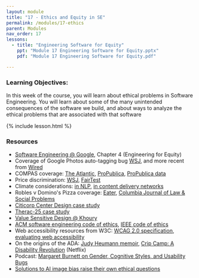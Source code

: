 ```yaml
---
layout: module
title: "17 - Ethics and Equity in SE"
permalink: /modules/17-ethics
parent: Modules
nav_order: 17
lessons: 
  - title: "Engineering Software for Equity"
    ppt: "Module 17 Engineering Software for Equity.pptx"
    pdf: "Module 17 Engineering Software for Equity.pdf"

---
```

### Learning Objectives:
In this week of the course, you will learn about ethical problems in Software Engineering. You will learn about some of the many unintended consequences of the software we build, and about ways to analyze the ethical problems that are associated with that software

{% include lesson.html %}

### Resources
* [Software Engineering @ Google](https://learning.oreilly.com/library/view/software-engineering-at/9781492082781/), Chapter 4 (Engineering for Equity)
* Coverage of Google Photos auto-tagging bug [WSJ](https://www.wsj.com/articles/BL-DGB-42522), and more recent from [Wired](https://www.wired.com/story/when-it-comes-to-gorillas-google-photos-remains-blind/)
* COMPAS coverage: [The Atlantic](https://www.theatlantic.com/technology/archive/2018/01/equivant-compas-algorithm/550646/), [ProPublica](https://www.propublica.org/article/machine-bias-risk-assessments-in-criminal-sentencing), [ProPublica data](https://www.propublica.org/article/how-we-analyzed-the-compas-recidivism-algorithm)
* Price discrimination: [WSJ](https://www.wsj.com/articles/SB10001424127887323777204578189391813881534), [FairTest](https://arxiv.org/abs/1510.02377)
* Climate considerations: [in NLP](https://arxiv.org/abs/1906.02243), [in content delivery networks](https://www.sciencedirect.com/science/article/abs/pii/S2210537916301196)
* Robles v Domino's Pizza coverage: [Eater](https://www.eater.com/2019/7/25/8930669/dominos-supreme-court-website-accessible-blind-users), [Columbia Journal of Law & Social Problems](http://jlsp.law.columbia.edu/2020/02/13/inaccessible-pizza-delivery-and-the-future-of-the-ada/)
* [Citicorp Center Design case study](https://www.theaiatrust.com/whitepapers/ethics/study.php)
* [Therac-25 case study](https://ethicsunwrapped.utexas.edu/case-study/therac-25)
* [Value Sensitive Design @ Khoury](https://vsd.ccs.neu.edu)
* [ACM software engineering code of ethics](https://ethics.acm.org/code-of-ethics/software-engineering-code/), [IEEE code of ethics](https://www.computer.org/education/code-of-ethics)
* Web accessibility resources from W3C: [WCAG 2.0 specification](https://www.w3.org/TR/WCAG20/), [evaluating web accessibility](https://www.w3.org/WAI/test-evaluate/)
* On the origins of the ADA: [Judy Heumann memoir](https://www.penguinrandomhouse.com/books/621090/being-heumann-by-judith-heumann/), [Crip Camp: A Disability Revolution](https://www.netflix.com/title/81001496) (Netflix)
* Podcast: [Margaret Burnett on Gender, Cognitive Styles, and Usability Bugs](https://www.se-radio.net/2019/09/episode-380-margaret-burnett-on-gender-cognitive-styles-usability-bugs/)
* [Solutions to AI image bias raise their own ethical questions](https://www.marketplace.org/2023/10/10/solutions-to-ai-image-bias-raise-their-own-ethical-questions/)